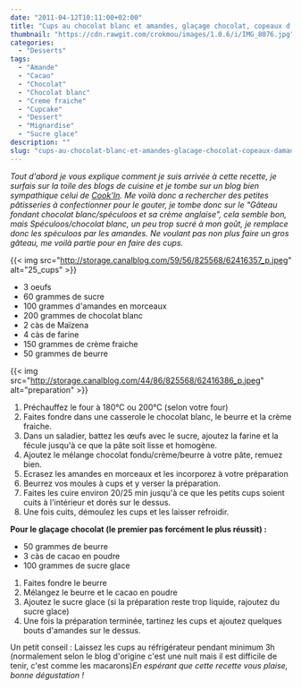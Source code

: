```yaml
---
date: "2011-04-12T10:11:00+02:00"
title: "Cups au chocolat blanc et amandes, glaçage chocolat, copeaux d'amandes"
thumbnail: "https://cdn.rawgit.com/crokmou/images/1.0.6/i/IMG_8076.jpg"
categories:
  - "Desserts"
tags:
  - "Amande"
  - "Cacao"
  - "Chocolat"
  - "Chocolat blanc"
  - "Creme fraiche"
  - "Cupcake"
  - "Dessert"
  - "Mignardise"
  - "Sucre glace"
description: ""
slug: "cups-au-chocolat-blanc-et-amandes-glacage-chocolat-copeaux-damandes"
---
```




_Tout d'abord je vous explique comment je suis arrivée à cette recette, je surfais sur la toile des blogs de cuisine et je tombe sur un blog bien sympathique celui de [Cook'In](http://cookin.over-blog.com/210-index.html). Me voilà donc a rechercher des petites pâtisseries à confectionner pour le gouter, je tombe donc sur le "Gâteau fondant chocolat blanc/spéculoos et sa crème anglaise", cela semble bon, mais Spéculoos/chocolat blanc, un peu trop sucré à mon goût, je remplace donc les spéculoos par les amandes. Ne voulant pas non plus faire un gros gâteau, me voilà partie pour en faire des cups._<a name="more"></a>

{{< img src="http://storage.canalblog.com/59/56/825568/62416357_p.jpeg" alt="25_cups" >}}

*   3 oeufs
*   60 grammes de sucre
*   100 grammes d'amandes en morceaux
*   200 grammes de chocolat blanc
*   2 càs de Maïzena
*   4 càs de farine
*   150 grammes de crème fraiche
*   50 grammes de beurre

{{< img src="http://storage.canalblog.com/44/86/825568/62416386_p.jpeg" alt="preparation" >}}

1.  Préchauffez le four à 180°C ou 200°C (selon votre four)
2.  Faites fondre dans une casserole le chocolat blanc, le beurre et la crème fraiche.
3.  Dans un saladier, battez les œufs avec le sucre, ajoutez la farine et la fécule jusqu'à ce que la pâte soit lisse et homogène.
4.  Ajoutez le mélange chocolat fondu/crème/beurre à votre pâte, remuez bien.
5.  Ecrasez les amandes en morceaux et les incorporez à votre préparation
6.  Beurrez vos moules à cups et y verser la préparation.
7.  Faites les cuire environ 20/25 min jusqu'à ce que les petits cups soient cuits à l'intérieur et dorés sur le dessus.
8.  Une fois cuits, démoulez les cups et les laisser refroidir.

**Pour le glaçage chocolat (le premier pas forcément le plus réussit) :**

*   50 grammes de beurre
*   3 càs de cacao en poudre
*   100 grammes de sucre glace

1.  Faites fondre le beurre
2.  Mélangez le beurre et le cacao en poudre
3.  Ajoutez le sucre glace (si la préparation reste trop liquide, rajoutez du sucre glace)
4.  Une fois la préparation terminée, tartinez les cups et ajoutez quelques bouts d'amandes sur le dessus.

<span style="line-height: 115%;">Un petit conseil : Laissez les cups au réfrigérateur pendant minimum 3h (normalement selon le blog d'origine c'est une nuit mais il est difficile de tenir, c'est comme les macarons)</span>_En espérant que cette recette vous plaise, bonne dégustation !_